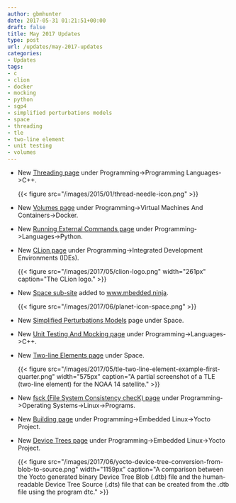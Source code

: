```yaml
---
author: gbmhunter
date: 2017-05-31 01:21:51+00:00
draft: false
title: May 2017 Updates
type: post
url: /updates/may-2017-updates
categories:
- Updates
tags:
- c
- clion
- docker
- mocking
- python
- sgp4
- simplified perturbations models
- space
- threading
- tle
- two-line element
- unit testing
- volumes
---
```



* New [Threading page](/?page_id=14412&preview=true) under Programming->Programming Languages->C++.  

	{{< figure src="/images/2015/01/thread-needle-icon.png"   >}}

* New [Volumes page](/programming/virtual-machines-and-containers/docker/volumes) under Programming->Virtual Machines And Containers->Docker.
* New [Running External Commands page](/programming/languages/python/running-external-commands) under Programming->Languages->Python.
* New [CLion page](/programming/integrated-development-environments-ides/clion) under Programming->Integrated Development Environments (IDEs).  

	{{< figure src="/images/2017/05/clion-logo.png" width="261px" caption="The CLion logo."  >}}

* New [Space sub-site](/space) added to www.mbedded.ninja.  

	{{< figure src="/images/2017/06/planet-icon-space.png"   >}}

* New [Simplified Perturbations Models](/space/simplified-perturbations-models) page under Space.
* New [Unit Testing And Mocking page](/programming/languages/c-plus-plus/unit-testing-and-mocking) under Programming->Languages->C++.
* New [Two-line Elements page](/space/two-line-elements) under Space.  

	{{< figure src="/images/2017/05/tle-two-line-element-example-first-quarter.png" width="575px" caption="A partial screenshot of a TLE (two-line element) for the NOAA 14 satellite."  >}}

* New [fsck (File System Consistency checK) page](/programming/operating-systems/linux/programs/fsck-file-system-consistency-check) under Programming->Operating Systems->Linux->Programs.
* New [Building page](/programming/embedded-linux/yocto-project/building-yocto/) under Programming->Embedded Linux->Yocto Project.
* New [Device Trees page](/programming/embedded-linux/yocto-project/device-trees) under Programming->Embedded Linux->Yocto Project.  

	{{< figure src="/images/2017/06/yocto-device-tree-conversion-from-blob-to-source.png" width="1159px" caption="A comparison between the Yocto generated binary Device Tree Blob (.dtb) file and the human-readable Device Tree Source (.dts) file that can be created from the .dtb file using the program dtc."  >}}